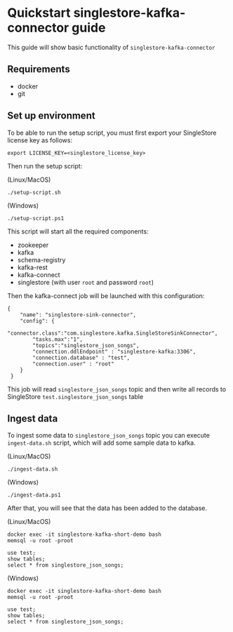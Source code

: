 # Quickstart singlestore-kafka-connector guide

This guide will show basic functionality of `singlestore-kafka-connector`

## Requirements

* docker
* git

## Set up environment

To be able to run the setup script, you must first export your SingleStore license key as follows:

```
export LICENSE_KEY=<singlestore_license_key>
```

Then run the setup script:

(Linux/MacOS)
```
./setup-script.sh
```

(Windows)
```
./setup-script.ps1
```

This script will start all the required components: 
* zookeeper 
* kafka 
* schema-registry 
* kafka-rest
* kafka-connect
* singlestore (with user `root` and password `root`)

Then the kafka-connect job will be launched with this configuration:

```
{
    "name": "singlestore-sink-connector",
    "config": {
        "connector.class":"com.singlestore.kafka.SingleStoreSinkConnector",
        "tasks.max":"1",
        "topics":"singlestore_json_songs",
        "connection.ddlEndpoint" : "singlestore-kafka:3306",
        "connection.database" : "test",
        "connection.user" : "root"
    }
 }
```

This job will read `singlestore_json_songs` topic 
and then write all records to SingleStore `test.singlestore_json_songs` table

## Ingest data

To ingest some data to `singlestore_json_songs` topic you can execute `ingest-data.sh` script, 
which will add some sample data to kafka.

(Linux/MacOS)
```
./ingest-data.sh
```

(Windows)
```
./ingest-data.ps1
```

After that, you will see that the data has been added to the database.

(Linux/MacOS)
```
docker exec -it singlestore-kafka-short-demo bash
memsql -u root -proot

use test;
show tables;
select * from singlestore_json_songs;
```

(Windows)
```
docker exec -it singlestore-kafka-short-demo bash
memsql -u root -proot

use test;
show tables;
select * from singlestore_json_songs;
```
